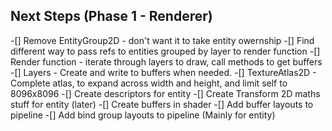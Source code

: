 ## Next Steps (Phase 1 - Renderer)
-[] Remove EntityGroup2D - don't want it to take entity owernship
-[] Find different way to pass refs to entities grouped by layer to render function
-[] Render function - iterate through layers to draw, call methods to get buffers
-[] Layers - Create and write to buffers when needed.
-[] TextureAtlas2D - Complete atlas, to expand across width and height, and limit self to 8096x8096
-[] Create descriptors for entity
-[] Create Transform 2D maths stuff for entity (later)
-[] Create buffers in shader
-[] Add buffer layouts to pipeline
-[] Add bind group layouts to pipeline (Mainly for entity)
